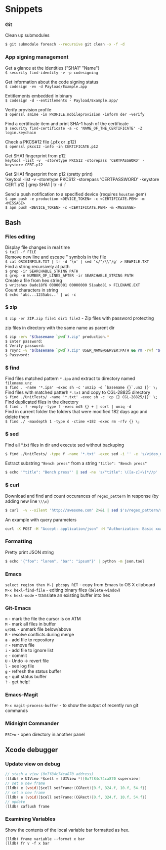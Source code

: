 # Snippets


### Git
Clean up submodules
```bash
$ git submodule foreach --recursive git clean -x -f -d
```

### App signing management
Get a glance at the identities ("SHA1" "Name") <br>
`$ security find-identity -v -p codesigning` <br>

Get information about the code signing status <br>
`$ codesign -vv -d Payload/Example.app` <br>

Entitlements embedded in binary <br>
`$ codesign -d --entitlements - Payload/Example.app/` <br>

Verify provision profile <br>
`$ openssl smime -in PROFILE.mobileprovision -inform der -verify` <br>

Find a certificate item and print  SHA-1 hash of the certificate <br>
`$ security find-certificate -a -c 'NAME_OF_THE_CERTIFICATE' -Z login.keychain` <br>

Check a PKCS#12 file (.pfx or .p12) <br>
`$ openssl pkcs12 -info -in CERTIFICATE.p12` <br>

Get SHA1 fingerprint from p12 <br>
`keytool -list -v  -storetype PKCS12 -storepass 'CERTPASSWORD' -keystore CERT.p12` <br>

Get SHA1 fingerprint from p12 (pretty print) <br>
'keytool -list -v  -storetype PKCS12 -storepass 'CERTPASSWORD' -keystore CERT.p12 | grep SHA1 | tr -d :` <br>

Send a push notification to a specified device (requires `houston` gem) <br>
`$ apn push -e production <DEVICE_TOKEN> -c <CERTIFICATE.PEM> -m <MESSAGE>` <br>
`$ apn push <DEVICE_TOKEN> -c <CERTIFICATE.PEM> -m <MESSAGE>` <br>

## Bash
### Files editing 
Display file changes in real time <br/>
```$ tail -f FILE``` <br/>
Remove new line and escape " symbols in the file <br/>
```$ cat ORIGINFILE.TXT | tr -d '\n' | sed 's/"/\\"/g' > NEWFILE.TXT``` <br/>
Find a string recursively at path <br/>
```$ grep -ir SEARCHABLE_STRING PATH``` <br/>
```$ grep -A NUMBER_OF_LINES_AFTER -ir SEARCHABLE_STRING PATH```<br/>
Create a file from hex string <br/>
```$ writehex 8ade18f6 00000001 00000000 51aabd81 > FILENAME.EXT``` <br/>
Сount characters in string <br/>
```$ echo 'abc...1235abc..' | wc -c``` <br/>

### $ zip
`$ zip -er ZIP.zip file1 dir1 file2` - Zip files with password protecting <br/>

zip files in directory with the same name as parent dir
```bash
$ zip -erv "$(basename `pwd`).zip" production.*
$ Enter password:
$ Verify password:
$ rsync -v "$(basename `pwd`).zip" USER_NAME@SERVER:PATH && rm -rvf "$(basename `pwd`).zip"
$ Password:
```
### $ find
Find files matched pattern `*.ipa` and extract to directory named `filename.unz` <br/>
```$ find . -name '*.ipa' -exec sh -c 'unzip -d `basename {}`.unz {}' \; ``` <br/>
Find files with matched patterh `*.txt` and copy to CGL-28825 directory <br/>
```$ find ./UnitTests/ -name '*.txt' -exec sh -c 'cp {} CGL-28825/{}' \; ``` <br/>
Find duplicated files in the directory <br>
```$ find . ! -empty -type f -exec md5 {} + | sort | uniq -d``` <br/>
Find in current folder the folders that were modified 182 days ago and delete them <br/>
```$ find ./ -maxdepth 1 -type d -ctime +182 -exec rm -rfv {} \;``` <br/>

### $ sed
Find all \*.txt files in dir and execute sed without backuping <br>
```bash
$ find ./UnitTests/ -type f -name '*.txt' -exec sed -i '' -e 's/video_url_android/dash/g' {} +
```
Extract substring `"Bench press"` from a string `"title": "Bench press"` 
```bash
$ echo '"title": "Bench press"' | sed -ne 's/"title": \([a-z]+\)*//p'
```

### $ curl
Download and find and count occurances of `regex_pattern` in response (by adding new line `\\\n`)
```bash
$ curl  -v --silent 'http://awesome.com' 2>&1 | sed $'s/regex_pattern/regex_pattern\\\n/g' | grep -c 'regex_pattern'
```
An example with query parameters <br/>
```bash
curl -X POST -H "Accept: application/json" -H "Authorization: Basic xxxxxxxx" -H "Content-Type: application/x-www-form-urlencoded" --data 'grant_type=clone&refresh_token=xxx-xxx&scope=client'  'https://SERVER_URL'
```

### Formatting
Pretty print JSON string
```bash
$ echo '{"foo": "lorem", "bar": "ipsum"}' | python -m json.tool
```

### Emacs
`select region then M-| pbcopy RET` - copy from Emacs to OS X clipboard<br/>
`M-x hexl-find-file` - editing binary files (`delete-window`)<br/>
`M-x hexl-mode` - translate an existing buffer into hex<br/>

### Git-Emacs
`m` - mark the file the cursor is on ATM<br/>
`M` - mark all files in buffer<br/>
`u/DEL` - unmark file below/above<br/>
`R` - resolve conflicts during merge<br/>
`a` - add file to repository<br/>
`r` - remove file<br/>
`i` - add file to ignore list<br/>
`c` - commit<br/>
`U` - Undo -> revert file<br/>
`l` - see log file<br/>
`g` - refresh the status buffer<br/>
`q` - quit status buffer<br/>
`?` - get help!<br/>

### Emacs-Magit
`M-x magit-process-buffer` - to show the output of recently run git commands

### Midnight Commander
`ESC+o` - open directory in another panel 

## Xcode debugger
### Update view on debug
```objective-c
// stash a view (0x7f84c74ca870 address)
(lldb) e UIView *$cell = (UIView *)[0x7f84c74ca870 superview]
// set a new frame
(lldb) e (void)[$cell setFrame:(CGRect){0.f, 324.f, 10.f, 54.f}]
// set a new frame
(lldb) e (void)[$cell setFrame:(CGRect){0.f, 324.f, 10.f, 54.f}]
// update
(lldb) caflush frame
```

### Examining Variables
Show the contents of the local variable bar formatted as hex.
```
(lldb) frame variable --format x bar
(lldb) fr v -f x bar
```
